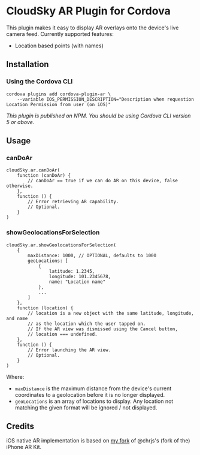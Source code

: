 CloudSky AR Plugin for Cordova
==============================

This plugin makes it easy to display AR overlays onto the device's live camera
feed. Currently supported features:

- Location based points (with names)


Installation
------------

### Using the Cordova CLI

```
cordova plugins add cordova-plugin-ar \
    --variable IOS_PERMISSION_DESCRIPTION="Description when requestion Location Permission from user (on iOS)"
```

*This plugin is published on NPM. You should be using Cordova CLI version 5 or
above.*


Usage
-----

### canDoAr

```
cloudSky.ar.canDoAr(
    function (canDoAr) {
        // canDoAr == true if we can do AR on this device, false otherwise.
    },
    function () {
        // Error retrieving AR capability.
        // Optional.
    }
)
```

### showGeolocationsForSelection

```
cloudSky.ar.showGeolocationsForSelection(
    {
        maxDistance: 1000, // OPTIONAL, defaults to 1000
        geoLocations: [
            {
                latitude: 1.2345,
                longitude: 101.2345678,
                name: "Location name"
            },
            ...
        ]
    },
    function (location) {
        // location is a new object with the same latitude, longitude, and name
        // as the location which the user tapped on.
        // If the AR view was dismissed using the Cancel button,
        // location === undefined.
    },
    function () {
        // Error launching the AR view.
        // Optional.
    }
)
```

Where:

- `maxDistance` is the maximum distance from the device's current coordinates to
  a geolocation before it is no longer displayed.
- `geoLocations` is an array of locations to display. Any location not matching
  the given format will be ignored / not displayed.


Credits
-------

iOS native AR implementation is based on [my fork](https://github.com/tjwoon/iPhone-AR-Toolkit) of @chrjs's
(fork of the) iPhone AR Kit.
